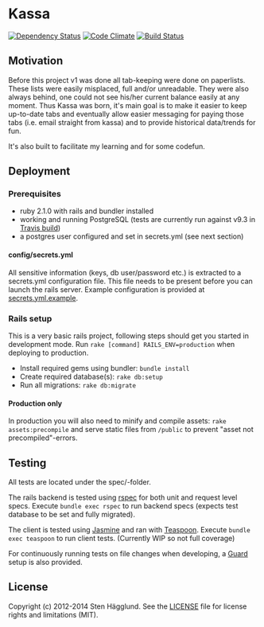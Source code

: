 # Kassa
[![Dependency Status](https://gemnasium.com/flipflops/kassa.svg)](https://gemnasium.com/flipflops/kassa)
[![Code Climate](https://codeclimate.com/github/flipflops/kassa.png)](https://codeclimate.com/github/flipflops/kassa)
[![Build Status](https://travis-ci.org/flipflops/kassa.svg)](https://travis-ci.org/flipflops/kassa)

## Motivation
Before this project v1 was done all tab-keeping were done on paperlists. These lists were easily misplaced, full and/or unreadable. They were also always behind, one could not see his/her current balance easily at any moment. Thus Kassa was born, it's main goal is to make it easier to keep up-to-date tabs and eventually allow easier messaging for paying those tabs (i.e. email straight from kassa) and to provide historical data/trends for fun.

It's also built to facilitate my learning and for some codefun.

## Deployment

### Prerequisites
* ruby 2.1.0 with rails and bundler installed
* working and running PostgreSQL (tests are currently run against v9.3 in [Travis build](https://travis-ci.org/flipflops/kassa))
* a postgres user configured and set in secrets.yml (see next section)

#### config/secrets.yml
All sensitive information (keys, db user/password etc.) is extracted to a secrets.yml configuration file. This file needs to be present before you can launch the rails server.
Example configuration is provided at [secrets.yml.example](https://github.com/flipflops/kassa/blob/master/config/secrets.yml.example).

### Rails setup
This is a very basic rails project, following steps should get you started in development mode. Run `rake [command] RAILS_ENV=production` when deploying to production.
* Install required gems using bundler: `bundle install`
* Create required database(s): `rake db:setup`
* Run all migrations: `rake db:migrate`

#### Production only
In production you will also need to minify and compile assets: `rake assets:precompile` and serve static files from `/public` to prevent "asset not precompiled"-errors.

## Testing
All tests are located under the spec/-folder.

The rails backend is tested using [rspec](https://github.com/rspec/rspec) for both unit and request level specs.
Execute `bundle exec rspec` to run backend specs (expects test database to be set and fully migrated).

The client is tested using [Jasmine](http://jasmine.github.io/) and ran with [Teaspoon](https://github.com/modeset/teaspoon).
Execute `bundle exec teaspoon` to run client tests. (Currently WIP so not full coverage)

For continuously running tests on file changes when developing, a [Guard](https://github.com/guard/guard) setup is also provided.


## License

Copyright (c) 2012-2014 Sten Hägglund. See the [LICENSE](https://github.com/flipflops/kassa/blob/master/LICENSE) file for license rights and
limitations (MIT).
